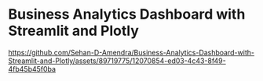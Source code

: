 # Business Analytics Dashboard with Streamlit and Plotly

https://github.com/Sehan-D-Amendra/Business-Analytics-Dashboard-with-Streamlit-and-Plotly/assets/89719775/12070854-ed03-4c43-8f49-4fb45b45f0ba


